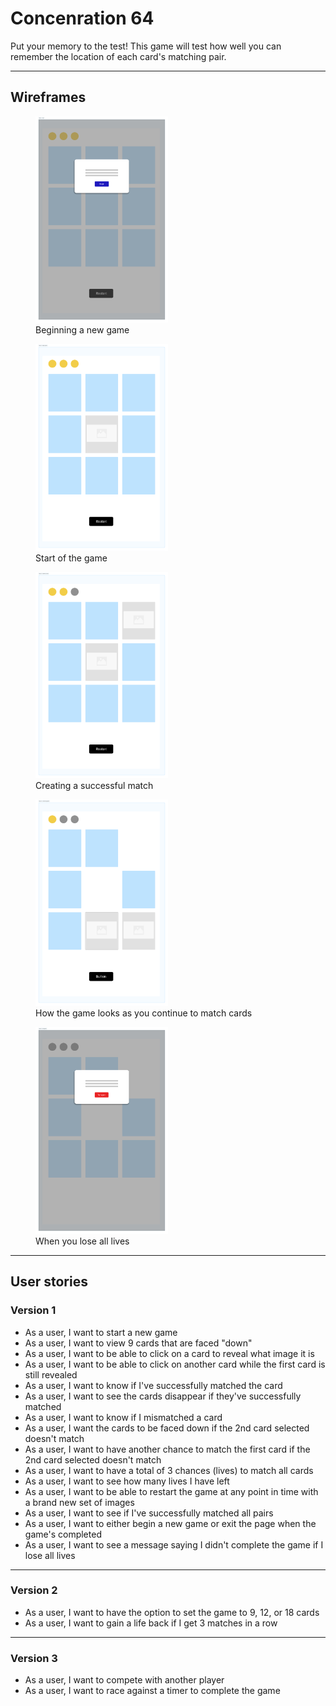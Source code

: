 # Concenration 64

Put your memory to the test! This game will test how well you can remember the location of each card's matching pair.

---

## Wireframes

<figure>
<img alt="Beginning a new game" src="/images/step%201%20-%20intro.jpg" width="50%" height="50%">
<figcaption>Beginning a new game</figcaption>
</figure>

<figure>
<img alt="Start of game" src="/images/step%202%20-%20begin%20game.jpg" width="50%" height="50%">
<figcaption>Start of the game</figcaption>
</figure>

<figure>
<img alt="Match success" src="/images/step%203%20-%20match%20success.jpg" width="50%" height="50%">
<figcaption>Creating a successful match</figcaption>
</figure>

<figure>
<img alt="Continuing game" src="/images/step%204%20-%20continuing%20game.jpg" width="50%" height="50%">
<figcaption>How the game looks as you continue to match cards</figcaption>
</figure>

<figure>
<img alt="Lose game" src="/images/step%205%20-%20lose%20game.jpg" width="50%" height="50%">
<figcaption>When you lose all lives</figcaption>
</figure>

---

## User stories

### Version 1

- As a user, I want to start a new game
- As a user, I want to view 9 cards that are faced "down"
- As a user, I want to be able to click on a card to reveal what image it is
- As a user, I want to be able to click on another card while the first card is still revealed
- As a user, I want to know if I've successfully matched the card
- As a user, I want to see the cards disappear if they've successfully matched
- As a user, I want to know if I mismatched a card 
- As a user, I want the cards to be faced down if the 2nd card selected doesn't match
- As a user, I want to have another chance to match the first card if the 2nd card selected doesn't match
- As a user, I want to have a total of 3 chances (lives) to match all cards
- As a user, I want to see how many lives I have left
- As a user, I want to be able to restart the game at any point in time with a brand new set of images
- As a user, I want to see if I've successfully matched all pairs
- As a user, I want to either begin a new game or exit the page when the game's completed
- As a user, I want to see a message saying I didn't complete the game if I lose all lives

---

### Version 2

- As a user, I want to have the option to set the game to 9, 12, or 18 cards
- As a user, I want to gain a life back if I get 3 matches in a row

---

### Version 3
- As a user, I want to compete with another player
- As a user, I want to race against a timer to complete the game
